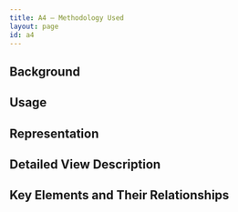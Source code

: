 ```yaml
---
title: A4 – Methodology Used
layout: page
id: a4
---
```


## Background

## Usage

## Representation

## Detailed View Description

## Key Elements and Their Relationships



